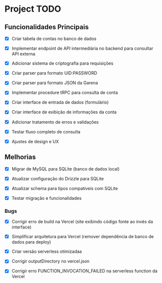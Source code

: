 # Project TODO

## Funcionalidades Principais

- [x] Criar tabela de contas no banco de dados
- [x] Implementar endpoint de API intermediária no backend para consultar API externa
- [x] Adicionar sistema de criptografia para requisições
- [x] Criar parser para formato UID:PASSWORD
- [x] Criar parser para formato JSON da Garena
- [x] Implementar procedure tRPC para consulta de conta
- [x] Criar interface de entrada de dados (formulário)
- [x] Criar interface de exibição de informações da conta
- [x] Adicionar tratamento de erros e validações
- [x] Testar fluxo completo de consulta
- [x] Ajustes de design e UX



## Melhorias

- [x] Migrar de MySQL para SQLite (banco de dados local)
- [x] Atualizar configuração do Drizzle para SQLite
- [x] Atualizar schema para tipos compatíveis com SQLite
- [x] Testar migração e funcionalidades



### Bugs

- [x] Corrigir erro de build na Vercel (site exibindo código fonte ao invés da interface)

- [x] Simplificar arquitetura para Vercel (remover dependência de banco de dados para deploy)
- [x] Criar versão serverless otimizadaa



- [x] Corrigir outputDirectory no vercel.json



- [x] Corrigir erro FUNCTION_INVOCATION_FAILED na serverless function da Vercel

